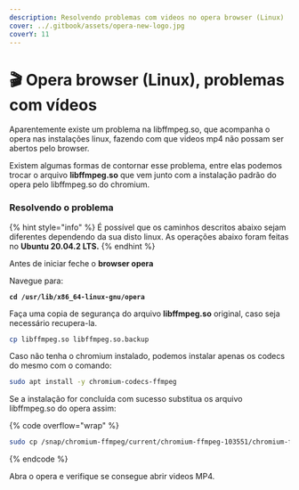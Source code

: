 ```yaml
---
description: Resolvendo problemas com videos no opera browser (Linux)
cover: ../.gitbook/assets/opera-new-logo.jpg
coverY: 11
---
```


# 🎬 Opera browser (Linux), problemas com vídeos

Aparentemente existe um problema na libffmpeg.so, que acompanha o opera nas instalações linux, fazendo com que videos mp4 não possam ser abertos pelo browser.

Existem algumas formas de contornar esse problema, entre elas podemos trocar o arquivo **libffmpeg.so** que vem junto com a instalação padrão do opera pelo libffmpeg.so do chromium.

### Resolvendo o problema

{% hint style="info" %}
É possível que os caminhos descritos abaixo sejam diferentes dependendo da sua disto linux. As operações abaixo foram feitas no **Ubuntu 20.04.2 LTS.**
{% endhint %}

Antes de iniciar feche o **browser opera**

Navegue para:

<pre class="language-sh"><code class="lang-sh"><strong>cd /usr/lib/x86_64-linux-gnu/opera
</strong></code></pre>

Faça uma copia de segurança do arquivo **libffmpeg.so** original, caso seja necessário recupera-la.

```sh
cp libffmpeg.so libffmpeg.so.backup
```

Caso não tenha o chromium instalado, podemos instalar apenas os codecs do mesmo com o comando:

```sh
sudo apt install -y chromium-codecs-ffmpeg
```

Se a instalação for concluída com sucesso substitua os arquivo libffmpeg.so do opera assim:

{% code overflow="wrap" %}
```sh
sudo cp /snap/chromium-ffmpeg/current/chromium-ffmpeg-103551/chromium-ffmpeg/libffmpeg.so /usr/lib/x86_64-linux-gnu/opera/
```
{% endcode %}

Abra o opera e verifique se consegue abrir videos MP4.
